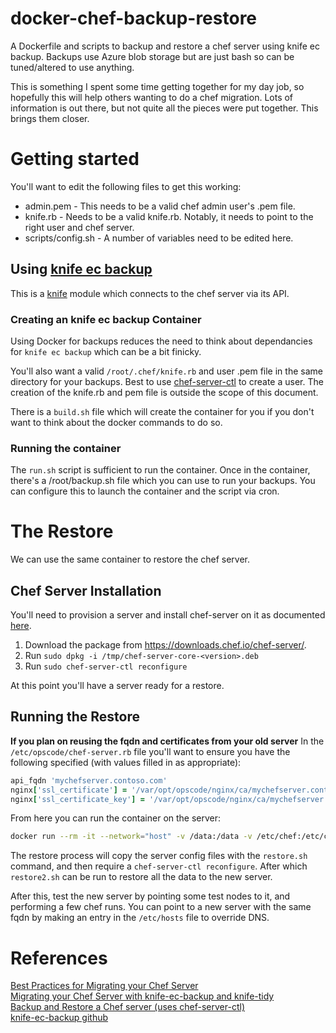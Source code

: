 # docker-chef-backup-restore
A Dockerfile and scripts to backup and restore a chef server using knife ec backup. Backups use Azure blob storage but are just bash so can be tuned/altered to use anything.

This is something I spent some time getting together for my day job, so hopefully this will help others wanting to do a chef migration. Lots of information is out there, but not quite all the pieces were put together. This brings them closer.

# Getting started
You'll want to edit the following files to get this working:
* admin.pem - This needs to be a valid chef admin user's .pem file.
* knife.rb - Needs to be a valid knife.rb. Notably, it needs to point to the right user and chef server.
* scripts/config.sh - A number of variables need to be edited here.

## Using [knife ec backup](https://github.com/chef/knife-ec-backup)
This is a [knife](https://docs.chef.io/knife.html) module which connects to the chef server via its API. 

### Creating an knife ec backup Container

Using Docker for backups reduces the need to think about dependancies for `knife ec backup` which can be a bit finicky.

You'll also want a valid `/root/.chef/knife.rb` and user .pem file in the same directory for your backups. Best to use [chef-server-ctl](https://docs.chef.io/ctl_chef_server.html) to create a user. The creation of the knife.rb and pem file is outside the scope of this document.

There is a `build.sh` file which will create the container for you if you don't want to think about the docker commands to do so.

### Running the container
The `run.sh` script is sufficient to run the container. Once in the container, there's a /root/backup.sh file which you can use to run your backups. You can configure this to launch the container and the script via cron.

# The Restore

We can use the same container to restore the chef server.

## Chef Server Installation
You'll need to provision a server and install chef-server on it as documented [here](https://docs.chef.io/install_server.html).
1. Download the package from https://downloads.chef.io/chef-server/.
2. Run `sudo dpkg -i /tmp/chef-server-core-<version>.deb`
3. Run `sudo chef-server-ctl reconfigure`

At this point you'll have a server ready for a restore.

## Running the Restore

**If you plan on reusing the fqdn and certificates from your old server**
In the `/etc/opscode/chef-server.rb` file you'll want to ensure you have the following specified (with values filled in as appropriate):
```ruby
api_fqdn 'mychefserver.contoso.com'
nginx['ssl_certificate'] = '/var/opt/opscode/nginx/ca/mychefserver.contoso.com.crt'
nginx['ssl_certificate_key'] = '/var/opt/opscode/nginx/ca/mychefserver.contoso.com.key'
```
From here you can run the container on the server:
```bash
docker run --rm -it --network="host" -v /data:/data -v /etc/chef:/etc/chef -v/etc/opscode/:/etc/opscode -v/var/opt/opscode/nginx/ca:/var/opt/opscode/nginx/ca docker-ec-backup /bin/bash
```

The restore process will copy the server config files with the `restore.sh` command, and then require a `chef-server-ctl reconfigure`. After which `restore2.sh` can be run to restore all the data to the new server.

After this, test the new server by pointing some test nodes to it, and performing a few chef runs. You can point to a new server with the same fqdn by making an entry in the `/etc/hosts` file to override DNS.

# References
[Best Practices for Migrating your Chef Server](https://blog.chef.io/2018/04/06/best-practices-for-migrating-your-chef-server/)  
[Migrating your Chef Server with knife-ec-backup and knife-tidy](https://blog.chef.io/2017/10/16/migrating-chef-server-knife-ec-backup-knife-tidy/)  
[Backup and Restore a Chef server (uses chef-server-ctl)](https://docs.chef.io/server_backup_restore.html)  
[knife-ec-backup github](https://github.com/chef/knife-ec-backup)  